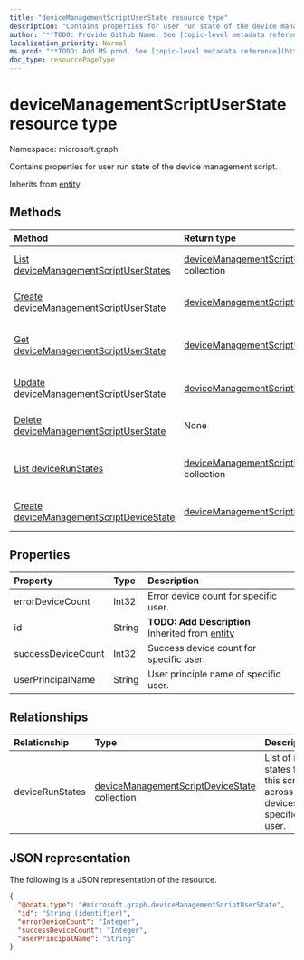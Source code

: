 ```yaml
---
title: "deviceManagementScriptUserState resource type"
description: "Contains properties for user run state of the device management script."
author: "**TODO: Provide Github Name. See [topic-level metadata reference](https://msgo.azurewebsites.net/add/document/guidelines/metadata.html#topic-level-metadata)**"
localization_priority: Normal
ms.prod: "**TODO: Add MS prod. See [topic-level metadata reference](https://msgo.azurewebsites.net/add/document/guidelines/metadata.html#topic-level-metadata)**"
doc_type: resourcePageType
---
```


# deviceManagementScriptUserState resource type

Namespace: microsoft.graph



Contains properties for user run state of the device management script.


Inherits from [entity](../resources/entity.md).

## Methods
|Method|Return type|Description|
|:---|:---|:---|
|[List deviceManagementScriptUserStates](../api/devicemanagementscriptuserstate-list.md)|[deviceManagementScriptUserState](../resources/devicemanagementscriptuserstate.md) collection|Get a list of the [deviceManagementScriptUserState](../resources/devicemanagementscriptuserstate.md) objects and their properties.|
|[Create deviceManagementScriptUserState](../api/devicemanagementscriptuserstate-create.md)|[deviceManagementScriptUserState](../resources/devicemanagementscriptuserstate.md)|Create a new [deviceManagementScriptUserState](../resources/devicemanagementscriptuserstate.md) object.|
|[Get deviceManagementScriptUserState](../api/devicemanagementscriptuserstate-get.md)|[deviceManagementScriptUserState](../resources/devicemanagementscriptuserstate.md)|Read the properties and relationships of a [deviceManagementScriptUserState](../resources/devicemanagementscriptuserstate.md) object.|
|[Update deviceManagementScriptUserState](../api/devicemanagementscriptuserstate-update.md)|[deviceManagementScriptUserState](../resources/devicemanagementscriptuserstate.md)|Update the properties of a [deviceManagementScriptUserState](../resources/devicemanagementscriptuserstate.md) object.|
|[Delete deviceManagementScriptUserState](../api/devicemanagementscriptuserstate-delete.md)|None|Deletes a [deviceManagementScriptUserState](../resources/devicemanagementscriptuserstate.md) object.|
|[List deviceRunStates](../api/devicemanagementscriptuserstate-list-devicerunstates.md)|[deviceManagementScriptDeviceState](../resources/devicemanagementscriptdevicestate.md) collection|Get the deviceManagementScriptDeviceState resources from the deviceRunStates navigation property.|
|[Create deviceManagementScriptDeviceState](../api/devicemanagementscriptuserstate-post-devicerunstates.md)|[deviceManagementScriptDeviceState](../resources/devicemanagementscriptdevicestate.md)|Create a new deviceManagementScriptDeviceState object.|

## Properties
|Property|Type|Description|
|:---|:---|:---|
|errorDeviceCount|Int32|Error device count for specific user.|
|id|String|**TODO: Add Description** Inherited from [entity](../resources/entity.md)|
|successDeviceCount|Int32|Success device count for specific user.|
|userPrincipalName|String|User principle name of specific user.|

## Relationships
|Relationship|Type|Description|
|:---|:---|:---|
|deviceRunStates|[deviceManagementScriptDeviceState](../resources/devicemanagementscriptdevicestate.md) collection|List of run states for this script across all devices of specific user.|

## JSON representation
The following is a JSON representation of the resource.
<!-- {
  "blockType": "resource",
  "keyProperty": "id",
  "@odata.type": "microsoft.graph.deviceManagementScriptUserState",
  "baseType": "microsoft.graph.entity",
  "openType": false
}
-->
``` json
{
  "@odata.type": "#microsoft.graph.deviceManagementScriptUserState",
  "id": "String (identifier)",
  "errorDeviceCount": "Integer",
  "successDeviceCount": "Integer",
  "userPrincipalName": "String"
}
```

